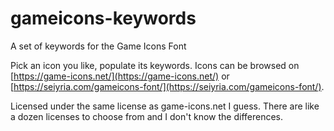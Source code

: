 # gameicons-keywords
A set of keywords for the Game Icons Font

Pick an icon you like, populate its keywords. Icons can be browsed on [https://game-icons.net/](https://game-icons.net/) or [https://seiyria.com/gameicons-font/](https://seiyria.com/gameicons-font/).

Licensed under the same license as game-icons.net I guess. There are like a dozen licenses to choose from and I don't know the differences.
